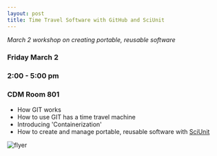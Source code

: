 ```yaml
---
layout: post
title: Time Travel Software with GitHub and SciUnit
---
```


*March 2 workshop on creating portable, reusable software*  

### Friday March 2 ###

### 2:00 - 5:00 pm ###

### CDM Room 801 ###

- How GIT works
- How to use GIT has a time travel machine
- Introducing 'Containerization'
- How to create and manage portable, reusable software with [SciUnit](https://sciunit.run/)

![flyer](/images/TimeTravel2.jpg)
